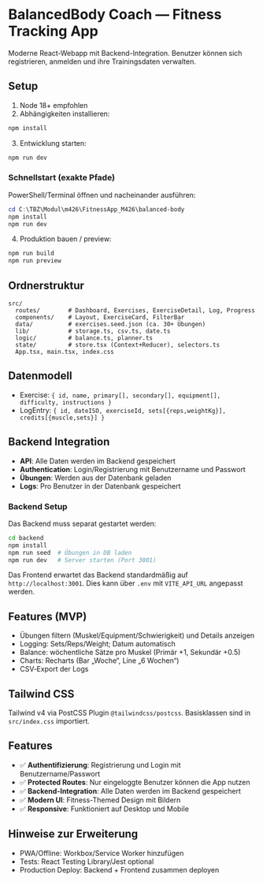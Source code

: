 # BalancedBody Coach — Fitness Tracking App

Moderne React‑Webapp mit Backend-Integration. Benutzer können sich registrieren, anmelden und ihre Trainingsdaten verwalten.

## Setup

1. Node 18+ empfohlen
2. Abhängigkeiten installieren:

```bash
npm install
```

3. Entwicklung starten:

```bash
npm run dev
```

### Schnellstart (exakte Pfade)

PowerShell/Terminal öffnen und nacheinander ausführen:

```powershell
cd C:\TBZ\Modul\m426\FitnessApp_M426\balanced-body
npm install
npm run dev
```

4. Produktion bauen / preview:

```bash
npm run build
npm run preview
```

## Ordnerstruktur

```
src/
  routes/        # Dashboard, Exercises, ExerciseDetail, Log, Progress
  components/    # Layout, ExerciseCard, FilterBar
  data/          # exercises.seed.json (ca. 30+ Übungen)
  lib/           # storage.ts, csv.ts, date.ts
  logic/         # balance.ts, planner.ts
  state/         # store.tsx (Context+Reducer), selectors.ts
  App.tsx, main.tsx, index.css
```

## Datenmodell

- Exercise: `{ id, name, primary[], secondary[], equipment[], difficulty, instructions }`
- LogEntry: `{ id, dateISO, exerciseId, sets[{reps,weightKg}], credits[{muscle,sets}] }`

## Backend Integration

- **API**: Alle Daten werden im Backend gespeichert
- **Authentication**: Login/Registrierung mit Benutzername und Passwort
- **Übungen**: Werden aus der Datenbank geladen
- **Logs**: Pro Benutzer in der Datenbank gespeichert

### Backend Setup

Das Backend muss separat gestartet werden:

```bash
cd backend
npm install
npm run seed  # Übungen in DB laden
npm run dev   # Server starten (Port 3001)
```

Das Frontend erwartet das Backend standardmäßig auf `http://localhost:3001`. 
Dies kann über `.env` mit `VITE_API_URL` angepasst werden.

## Features (MVP)

- Übungen filtern (Muskel/Equipment/Schwierigkeit) und Details anzeigen
- Logging: Sets/Reps/Weight; Datum automatisch
- Balance: wöchentliche Sätze pro Muskel (Primär +1, Sekundär +0.5)
- Charts: Recharts (Bar „Woche“, Line „6 Wochen“)
- CSV‑Export der Logs

## Tailwind CSS

Tailwind v4 via PostCSS Plugin `@tailwindcss/postcss`. Basisklassen sind in `src/index.css` importiert.

## Features

- ✅ **Authentifizierung**: Registrierung und Login mit Benutzername/Passwort
- ✅ **Protected Routes**: Nur eingeloggte Benutzer können die App nutzen
- ✅ **Backend-Integration**: Alle Daten werden im Backend gespeichert
- ✅ **Modern UI**: Fitness-Themed Design mit Bildern
- ✅ **Responsive**: Funktioniert auf Desktop und Mobile

## Hinweise zur Erweiterung

- PWA/Offline: Workbox/Service Worker hinzufügen
- Tests: React Testing Library/Jest optional
- Production Deploy: Backend + Frontend zusammen deployen
